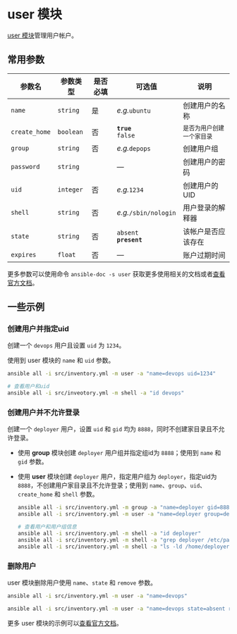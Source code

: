 # user 模块

[user 模块](https://docs.ansible.com/ansible/latest/collections/ansible/builtin/user_module.html)管理用户帐户。

## 常用参数

| 参数名           | 参数类型      | 是否必填 | 可选值                         | 说明                          |
|---------------|-----------|------|-----------------------------|-----------------------------|
| `name`        | `string`  | 是    | *e.g.*`ubuntu`              | 创建用户的名称                     |
| `create_home` | `boolean` | 否    | **`true`**<br />`false`     | <small>是否为用户创建一个家目录</small> |
| `group`       | `string`  | 否    | *e.g.*`depops`              | 创建用户组                       |
| `password`    | `string`  |      | —                           | 创建用户的密码                     |
| `uid`         | `integer` | 否    | *e.g.*`1234`                | 创建用户的UID                    |
| `shell`       | `string`  | 否    | *e.g.*`/sbin/nologin`       | 用户登录的解释器                    |
| `state`       | `string`  | 否    | `absent`<br />**`present`** | 该帐户是否应该存在                   |
| `expires`     | `float`   | 否    | —                           | 账户过期时间                      |


更多参数可以使用命令 `ansible-doc -s user` 获取更多使用相关的文档或者[查看官方文档](https://docs.ansible.com/ansible/latest/collections/ansible/builtin/user_module.html#parameters)。

## 一些示例

### 创建用户并指定uid

创建一个 `devops` 用户且设置 `uid` 为 `1234`。

使用到 user 模块的 `name` 和 `uid` 参数。

```bash
ansible all -i src/inventory.yml -m user -a "name=devops uid=1234"

# 查看用户和uid
ansible all -i src/inveotory.yml -m shell -a "id devops"
```

### 创建用户并不允许登录

创建一个 `deployer` 用户，设置 `uid` 和 `gid` 均为 `8888`，同时不创建家目录且不允许登录。

- 使用 **group** 模块创建 `deployer` 用户组并指定组id为 `8888`；使用到 `name` 和 `gid` 参数。

- 使用 **user** 模块创建 `deployer` 用户，指定用户组为 `deployer`，指定uid为 `8888`，不创建用户家目录且不允许登录；使用到 `name`、`group`、`uid`、`create_home` 和 `shell` 参数。


    ```bash
    ansible all -i src/inventory.yml -m group -a "name=deployer gid=8888"
    ansible all -i src/inventory.yml -m user -a "name=deployer group=deployer uid=8888 create_home=false shell=/sbin/nologin"

    # 查看用户和用户组信息
    ansible all -i src/inventory.yml -m shell -a "id deployer"
    ansible all -i src/inventory.yml -m shell -a "grep deployer /etc/passwd"
    ansible all -i src/inventory.yml -m shell -a "ls -ld /home/deployer"
    ```

### 删除用户

user 模块删除用户使用 `name`、`state` 和 `remove` 参数。

```bash
ansible all -i src/inventory.yml -m user -a "name=devops"

ansible all -i src/inventory.yml -m user -a "name=devops state=absent remove=true"
```

更多 user 模块的示例可以[查看官方文档](https://docs.ansible.com/ansible/latest/collections/ansible/builtin/user_module.html#examples)。